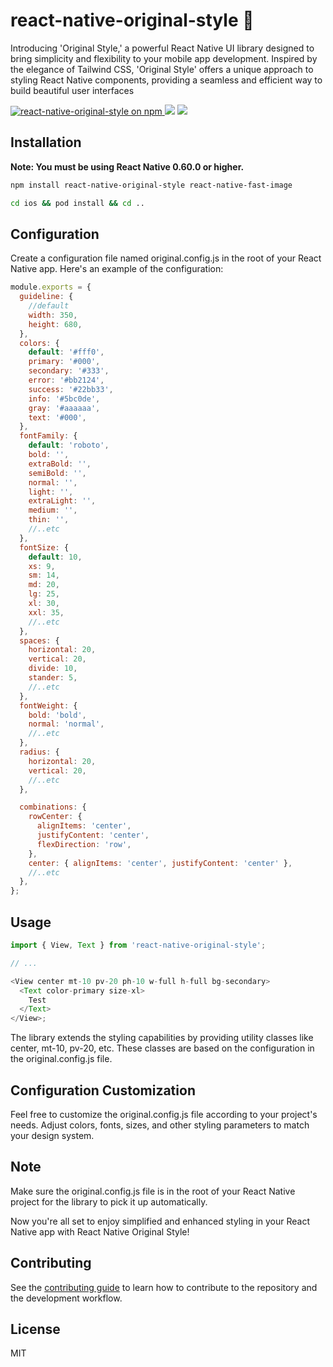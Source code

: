 # react-native-original-style 🎉

Introducing 'Original Style,' a powerful React Native UI library designed to bring simplicity and flexibility to your mobile app development. Inspired by the elegance of Tailwind CSS, 'Original Style' offers a unique approach to styling React Native components, providing a seamless and efficient way to build beautiful user interfaces

<p align="left">
  <a href="https://npmjs.com/package/react-native-original-style">
    <img src="https://img.shields.io/npm/v/react-native-original-style.svg" alt="react-native-original-style on npm" />
    <a href="https://npmjs.com/package/react-native-original-style"><img src="https://img.shields.io/npm/dm/react-native-original-style.svg"/></a>
    <a href="https://npmjs.com/package/react-native-original-style"><img src="https://img.shields.io/npm/l/react-native-original-style.svg?color=blue"/></a>
  </a>
</p>

## Installation

**Note: You must be using React Native 0.60.0 or higher.**

```sh
npm install react-native-original-style react-native-fast-image
```

```sh
cd ios && pod install && cd ..
```

## Configuration

Create a configuration file named original.config.js in the root of your React Native app. Here's an example of the configuration:

```js
module.exports = {
  guideline: {
    //default
    width: 350,
    height: 680,
  },
  colors: {
    default: '#fff0',
    primary: '#000',
    secondary: '#333',
    error: '#bb2124',
    success: '#22bb33',
    info: '#5bc0de',
    gray: '#aaaaaa',
    text: '#000',
  },
  fontFamily: {
    default: 'roboto',
    bold: '',
    extraBold: '',
    semiBold: '',
    normal: '',
    light: '',
    extraLight: '',
    medium: '',
    thin: '',
    //..etc
  },
  fontSize: {
    default: 10,
    xs: 9,
    sm: 14,
    md: 20,
    lg: 25,
    xl: 30,
    xxl: 35,
    //..etc
  },
  spaces: {
    horizontal: 20,
    vertical: 20,
    divide: 10,
    stander: 5,
    //..etc
  },
  fontWeight: {
    bold: 'bold',
    normal: 'normal',
    //..etc
  },
  radius: {
    horizontal: 20,
    vertical: 20,
    //..etc
  },

  combinations: {
    rowCenter: {
      alignItems: 'center',
      justifyContent: 'center',
      flexDirection: 'row',
    },
    center: { alignItems: 'center', justifyContent: 'center' },
    //..etc
  },
};
```

## Usage

```js
import { View, Text } from 'react-native-original-style';

// ...

<View center mt-10 pv-20 ph-10 w-full h-full bg-secondary>
  <Text color-primary size-xl>
    Test
  </Text>
</View>;
```

The library extends the styling capabilities by providing utility classes like center, mt-10, pv-20, etc. These classes are based on the configuration in the original.config.js file.

## Configuration Customization

Feel free to customize the original.config.js file according to your project's needs. Adjust colors, fonts, sizes, and other styling parameters to match your design system.

## Note

Make sure the original.config.js file is in the root of your React Native project for the library to pick it up automatically.

Now you're all set to enjoy simplified and enhanced styling in your React Native app with React Native Original Style!

## Contributing

See the [contributing guide](CONTRIBUTING.md) to learn how to contribute to the repository and the development workflow.

## License

MIT
